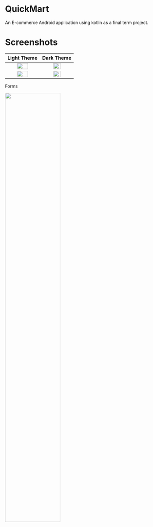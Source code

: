 
# QuickMart

An E-commerce Android application using kotlin as a final term project.

# Screenshots

Light Theme             |  Dark Theme
:-------------------------:|:-------------------------:
<img src="https://github.com/falakjatin/QuickMart/Screenshots/ss1.png" width=60% height=60%>  |  <img src="https://github.com/falakjatin/QuickMart/Screenshots/ss2.png" width=50% height=50%>
<img src="https://github.com/falakjatin/QuickMart/Screenshots/ss4.png" width=60% height=60%>  |  <img src="https://github.com/falakjatin/QuickMart/Screenshots/ss5.png" width=50% height=50%>

Forms

<img src="https://github.com/falakjatin/QuickMart/Screenshots/ss3.png" width=60% height=60%>